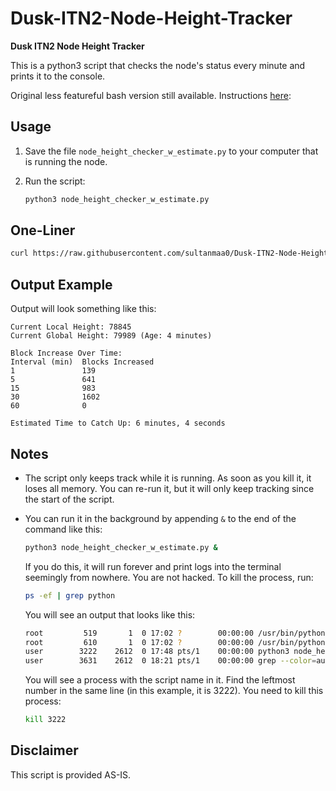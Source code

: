 # Dusk-ITN2-Node-Height-Tracker

**Dusk ITN2 Node Height Tracker**

This is a python3 script that checks the node's status every minute and prints it to the console.

Original less featureful bash version still available. Instructions [here](https://github.com/Znomon/Dusk-ITN2-Node-Height-Tracker/blob/main/README_bash.md):

## Usage

1. Save the file `node_height_checker_w_estimate.py` to your computer that is running the node.

2. Run the script:
    ```bash
    python3 node_height_checker_w_estimate.py
    ```
## One-Liner

```bash
curl https://raw.githubusercontent.com/sultanmaa0/Dusk-ITN2-Node-Height-Tracker/main/node_height_checker_w_estimate.py | python3
```

## Output Example

Output will look something like this:


```
Current Local Height: 78845
Current Global Height: 79989 (Age: 4 minutes)

Block Increase Over Time:
Interval (min)  Blocks Increased
1               139
5               641
15              983
30              1602
60              0

Estimated Time to Catch Up: 6 minutes, 4 seconds
```


## Notes

- The script only keeps track while it is running. As soon as you kill it, it loses all memory. You can re-run it, but it will only keep tracking since the start of the script.

- You can run it in the background by appending `&` to the end of the command like this:
    ```bash
    python3 node_height_checker_w_estimate.py &
    ```

    If you do this, it will run forever and print logs into the terminal seemingly from nowhere. You are not hacked. To kill the process, run:
    ```bash
    ps -ef | grep python
    ```

    You will see an output that looks like this:
    ```bash
    root         519       1  0 17:02 ?        00:00:00 /usr/bin/python3 /usr/bin/networkd-dispatcher --run-s
    root         610       1  0 17:02 ?        00:00:00 /usr/bin/python3 /usr/share/unattended-upgrades/unatt
    user        3222    2612  0 17:48 pts/1    00:00:00 python3 node_height_checker_w_estimate.py
    user        3631    2612  0 18:21 pts/1    00:00:00 grep --color=auto python

    ```

    You will see a process with the script name in it. Find the leftmost number in the same line (in this example, it is 3222). You need to kill this process:
    ```bash
    kill 3222
    ```

## Disclaimer

This script is provided AS-IS.
